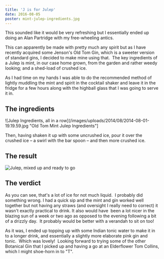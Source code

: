 ```yaml
---
title: 'J is for Julep'
date: 2016-08-05
poster: mint-julep-ingredients.jpg
---
```


This sounded like it would be very refreshing but I essentially ended up doing an Alan Partridge with my free-wheeling antics.

This can apparently be made with pretty much any spirit but as I have recently acquired some Jenson's Old Tom Gin, which is a sweeter version of standard gins, I decided to make mine using that.  The key ingredients of a Julep is mint, in our case home grown, from the garden and rather weedy looking; and a shed-load of crushed ice.

As I had time on my hands I was able to do the recommended method of lightly muddling the mint and spirit in the cocktail shaker and leave it in the fridge for a few hours along with the highball glass that I was going to serve it in.

## The ingredients

![Julep Ingredients, all in a row](/images/uploads/2014/08/2014-08-01-19.19.59.jpg "Old Tom Mint Julep Ingredients"]

Then, having shaken it up with some uncrushed ice, pour it over the crushed ice &#8211; a swirl with the bar spoon &#8211; and then more crushed ice.

## The result

![Julep, mixed up and ready to go](/images/uploads/2014/08/2014-08-01-21.40.39.jpg "Julep ready to drink")

## The verdict

As you can see, that's a lot of ice for not much liquid.  I probably did something wrong. I had a quick sip and the mint and gin worked well together but not having any straws (and oversight I really need to correct) it wasn't exactly practical to drink. It also would have  been a lot nicer in the blazing sun of a week or two ago as opposed to the evening following a bit of a drizzly day.  It probably would be better with a verandah to sit on too!

As it was, I ended up topping up with some Indian tonic water to make it in to a longer drink, and essentially a slightly more elaborate pink gin and tonic.  Which was lovely!  Looking forward to trying some of the other Botanical Gin that I picked up and having a go at an Elderflower Tom Collins, which I might shoe-horn in to "T".
